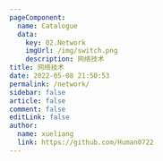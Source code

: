 ```yaml
---
pageComponent:
  name: Catalogue
  data:
    key: 02.Network
    imgUrl: /img/switch.png
    description: 网络技术
title: 网络技术
date: 2022-05-08 21:50:53
permalink: /network/
sidebar: false
article: false
comment: false
editLink: false
author:
  name: xueliang
  link: https://github.com/Human0722
---
```

